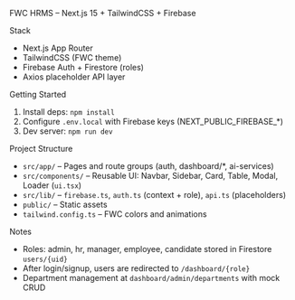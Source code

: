FWC HRMS – Next.js 15 + TailwindCSS + Firebase

Stack
- Next.js App Router
- TailwindCSS (FWC theme)
- Firebase Auth + Firestore (roles)
- Axios placeholder API layer

Getting Started
1. Install deps: `npm install`
2. Configure `.env.local` with Firebase keys (NEXT_PUBLIC_FIREBASE_*)
3. Dev server: `npm run dev`

Project Structure
- `src/app/` – Pages and route groups (auth, dashboard/*, ai-services)
- `src/components/` – Reusable UI: Navbar, Sidebar, Card, Table, Modal, Loader (`ui.tsx`)
- `src/lib/` – `firebase.ts`, `auth.ts` (context + role), `api.ts` (placeholders)
- `public/` – Static assets
- `tailwind.config.ts` – FWC colors and animations

Notes
- Roles: admin, hr, manager, employee, candidate stored in Firestore `users/{uid}`
- After login/signup, users are redirected to `/dashboard/{role}`
- Department management at `dashboard/admin/departments` with mock CRUD

